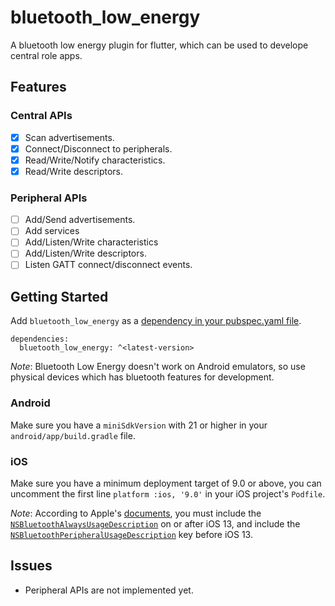 # bluetooth_low_energy

A bluetooth low energy plugin for flutter, which can be used to develope central role apps.

## Features

### Central APIs
- [x] Scan advertisements.
- [x] Connect/Disconnect to peripherals.
- [x] Read/Write/Notify characteristics.
- [x] Read/Write descriptors.

### Peripheral APIs
- [ ] Add/Send advertisements.
- [ ] Add services
- [ ] Add/Listen/Write characteristics
- [ ] Add/Listen/Write descriptors.
- [ ] Listen GATT connect/disconnect events.

## Getting Started

Add `bluetooth_low_energy` as a [dependency in your pubspec.yaml file](https://flutter.dev/using-packages/).

```
dependencies:
  bluetooth_low_energy: ^<latest-version>
```

*Note*: Bluetooth Low Energy doesn't work on Android emulators, so use physical devices which has bluetooth features for development.

### Android

Make sure you have a `miniSdkVersion` with 21 or higher in your `android/app/build.gradle` file.

### iOS

Make sure you have a minimum deployment target of 9.0 or above, you can uncomment the first line `platform :ios, '9.0'` in your iOS project's `Podfile`.

*Note*: According to Apple's [documents](https://developer.apple.com/documentation/corebluetooth/), you must include the [`NSBluetoothAlwaysUsageDescription`](https://developer.apple.com/documentation/bundleresources/information_property_list/nsbluetoothalwaysusagedescription) on or after iOS 13, and include the [`NSBluetoothPeripheralUsageDescription`](https://developer.apple.com/documentation/bundleresources/information_property_list/nsbluetoothperipheralusagedescription) key before iOS 13.

## Issues

- Peripheral APIs are not implemented yet.
